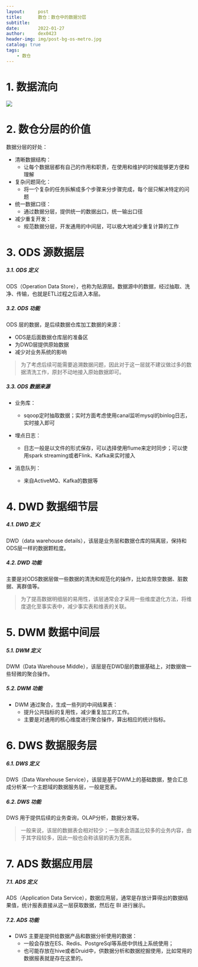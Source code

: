 ```yaml
---
layout:     post
title:      数仓：数仓中的数据分层
subtitle:   
date:       2022-01-27
author:     dex0423
header-img: img/post-bg-os-metro.jpg
catalog: true
tags:
    - 数仓
---
```



# 1. 数据流向

![]({{site.baseurl}}/img-post/dw-layer-1.png)

# 2. 数仓分层的价值

数据分层的好处：

- 清晰数据结构：
  - 让每个数据层都有自己的作用和职责，在使用和维护的时候能够更方便和理解
- 复杂问题简化：
  - 将一个复杂的任务拆解成多个步骤来分步骤完成，每个层只解决特定的问题
- 统一数据口径：
  - 通过数据分层，提供统一的数据出口，统一输出口径
- 减少重复开发：
  - 规范数据分层，开发通用的中间层，可以极大地减少重复计算的工作

# 3. ODS 源数据层

##### 3.1. ODS 定义

ODS（Operation Data Store），也称为贴源层。数据源中的数据，经过抽取、洗净、传输，也就是ETL过程之后进入本层。

##### 3.2. ODS 功能

ODS 层的数据，是后续数据仓库加工数据的来源：
- ODS是后面数据仓库层的准备区
- 为DWD层提供原始数据
- 减少对业务系统的影响

>为了考虑后续可能需要追溯数据问题，因此对于这一层就不建议做过多的数据清洗工作，原封不动地接入原始数据即可。

##### 3.3. ODS 数据来源

- 业务库：
  - sqoop定时抽取数据；实时方面考虑使用canal监听mysql的binlog日志，实时接入即可

- 埋点日志：
  - 日志一般是以文件的形式保存，可以选择使用flume来定时同步；可以使用spark streaming或者Flink、Kafka来实时接入
  
- 消息队列：
  - 来自ActiveMQ、Kafka的数据等


# 4. DWD 数据细节层

##### 4.1. DWD 定义

DWD（data warehouse details），该层是业务层和数据仓库的隔离层，保持和ODS层一样的数据颗粒度。

##### 4.2. DWD 功能

主要是对ODS数据层做一些数据的清洗和规范化的操作，比如去除空数据、脏数据、离群值等。

>为了提高数据明细层的易用性，该层通常会才采用一些维度退化方法，将维度退化至事实表中，减少事实表和维表的关联。

# 5. DWM 数据中间层

##### 5.1. DWM 定义

DWM（Data Warehouse Middle），该层是在DWD层的数据基础上，对数据做一些轻微的聚合操作。

##### 5.2. DWM 功能

- DWM 通过聚合，生成一些列的中间结果表：
  - 提升公共指标的复用性，减少重复加工的工作。
  - 主要是对通用的核心维度进行聚合操作，算出相应的统计指标。

# 6. DWS 数据服务层

##### 6.1. DWS 定义

DWS（Data Warehouse Service），该层是基于DWM上的基础数据，整合汇总成分析某一个主题域的数据服务层，一般是宽表。

##### 6.2. DWS 功能

DWS 用于提供后续的业务查询，OLAP分析，数据分发等。

>一般来说，该层的数据表会相对较少；一张表会涵盖比较多的业务内容，由于其字段较多，因此一般也会称该层的表为宽表。

# 7. ADS 数据应用层

##### 7.1. ADS 定义

ADS（Application Data Service），数据应用层，通常是存放计算得出的数据结果值，统计报表直接从这一层获取数据，然后在 BI 进行展示。

##### 7.2. ADS 功能

- DWS 主要是提供给数据产品和数据分析使用的数据：
  - 一般会存放在ES、Redis、PostgreSql等系统中供线上系统使用；
  - 也可能存放在hive或者Druid中，供数据分析和数据挖掘使用，比如常用的数据报表就是存在这里的。

